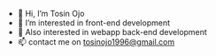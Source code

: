 - 👋 Hi, I’m Tosin Ojo
- 👀 I’m interested in front-end development
- 🌱 Also interested in webapp back-end development
- 📫 contact me on tosinojo1996@gmail.com

<!---
Tosin-Ojo/Tosin-Ojo is a ✨ special ✨ repository because its `README.md` (this file) appears on your GitHub profile.
You can click the Preview link to take a look at your changes.
--->
